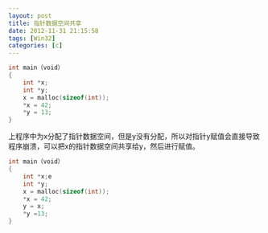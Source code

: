 ```yaml
---
layout: post
title: 指针数据空间共享
date: 2012-11-31 21:15:58
tags: [Win32]
categories: [c]
---
```

```c
int main（void）
{
    int *x;
    int *y;    
    x = malloc(sizeof(int));
    *x = 42;
    *y = 13;
}
```
上程序中为x分配了指针数据空间，但是y没有分配，所以对指针y赋值会直接导致程序崩溃，可以把x的指针数据空间共享给y，然后进行赋值。
```c
int main（void）
{
    int *x;e
    int *y;
    x = malloc(sizeof(int));
    *x = 42;
    y = x;
    *y =13;
}
```